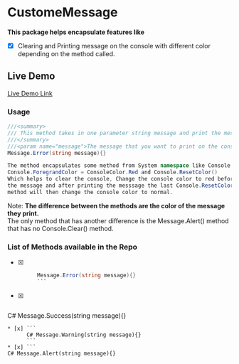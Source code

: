 # CustomeMessage
**This package helps encapsulate features like**
* [x] Clearing and Printing message on the console with different color depending on the method called.

## Live Demo

[Live Demo Link](https://KellynCodes.github.io/CustomMessage)

### Usage
```C#
///<summary>
/// This method takes in one parameter string message and print the message in the console with danger color.
///</summary>
///<param name="message">The message that you want to print on the console.</param>
Message.Error(string message){}

The method encapsulates some method from System namespace like Console.Clear(),
Console.ForegrandColor = ConsoleColor.Red and Console.ResetColor()
Which helps to clear the console, Change the console color to red before printing
the message and after printing the messsage the last Console.ResetColor()
method will then change the console color to normal.
```

Note: **The difference between the methods are the color of the message they print.**
 </br > The only method that has another difference is the Message.Alert() method that has no Console.Clear() method.

 ### List of Methods available in the Repo
 * [x] ```C# 
         Message.Error(string message){}
         ```
 * [x] ```
 C# Message.Success(string message){} 
 ```
 * [x] ```
       C# Message.Warning(string message){} 
       ```
 * [x] ```
 C# Message.Alert(string message){} 
 ```
